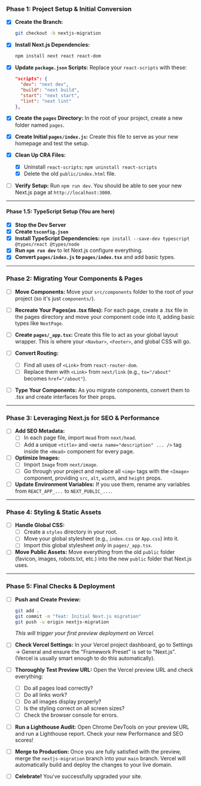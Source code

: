 ### **Phase 1: Project Setup & Initial Conversion**

*   [X] **Create the Branch:**
    ```bash
    git checkout -b nextjs-migration
    ```

*   [X] **Install Next.js Dependencies:**
    ```bash
    npm install next react react-dom
    ```

*   [X] **Update `package.json` Scripts:** Replace your `react-scripts` with these:
    ```json
    "scripts": {
      "dev": "next dev",
      "build": "next build",
      "start": "next start",
      "lint": "next lint"
    },
    ```

*   [X] **Create the `pages` Directory:** In the root of your project, create a new folder named `pages`.

*   [X] **Create Initial `pages/index.js`:** Create this file to serve as your new homepage and test the setup.

*   [X] **Clean Up CRA Files:**
    *   [X] Uninstall `react-scripts`: `npm uninstall react-scripts`
    *   [X] Delete the old `public/index.html` file.

*   [ ] **Verify Setup:** Run `npm run dev`. You should be able to see your new Next.js page at `http://localhost:3000`.

---
#### **Phase 1.5: TypeScript Setup (You are here)**

*   [X] **Stop the Dev Server**
*   [X] **Create `tsconfig.json`**
*   [X] **Install TypeScript Dependencies:** `npm install --save-dev typescript @types/react @types/node`
*   [X] **Run `npm run dev`** to let Next.js configure everything.
*   [X] **Convert `pages/index.js` to `pages/index.tsx`** and add basic types.

---

### **Phase 2: Migrating Your Components & Pages**

*   [ ] **Move Components:** Move your `src/components` folder to the root of your project (so it's just `components/`).

*   [ ] **Recreate Your Pages(as .tsx files):**  For each page, create a .tsx file in the pages directory and move your component code into it, adding basic types like `NextPage`.

*   [ ] **Create `pages/_app.tsx`:** Create this file to act as your global layout wrapper. This is where your `<Navbar>`, `<Footer>`, and global CSS will go.

*   [ ] **Convert Routing:**
    *   [ ] Find all uses of `<Link>` from `react-router-dom`.
    *   [ ] Replace them with `<Link>` from `next/link` (e.g., `to="/about"` becomes `href="/about"`).

*   [ ] **Type Your Components:** As you migrate components, convert them to .tsx and create interfaces for their props.

---

### **Phase 3: Leveraging Next.js for SEO & Performance**

*   [ ] **Add SEO Metadata:**
    *   [ ] In each page file, import `Head` from `next/head`.
    *   [ ] Add a unique `<title>` and `<meta name="description" ... />` tag inside the `<Head>` component for every page.

*   [ ] **Optimize Images:**
    *   [ ] Import `Image` from `next/image`.
    *   [ ] Go through your project and replace all `<img>` tags with the `<Image>` component, providing `src`, `alt`, `width`, and `height` props.

*   [ ] **Update Environment Variables:** If you use them, rename any variables from `REACT_APP_...` to `NEXT_PUBLIC_...`.

---

### **Phase 4: Styling & Static Assets**

*   [ ] **Handle Global CSS:**
    *   [ ] Create a `styles` directory in your root.
    *   [ ] Move your global stylesheet (e.g., `index.css` or `App.css`) into it.
    *   [ ] Import this global stylesheet *only* in `pages/_app.tsx`.

*   [ ] **Move Public Assets:** Move everything from the old `public` folder (favicon, images, robots.txt, etc.) into the new `public` folder that Next.js uses.

---

### **Phase 5: Final Checks & Deployment**

*   [ ] **Push and Create Preview:**
    ```bash
    git add .
    git commit -m "feat: Initial Next.js migration"
    git push -u origin nextjs-migration
    ```
    *This will trigger your first preview deployment on Vercel.*

*   [ ] **Check Vercel Settings:** In your Vercel project dashboard, go to Settings -> General and ensure the "Framework Preset" is set to "Next.js". (Vercel is usually smart enough to do this automatically).

*   [ ] **Thoroughly Test Preview URL:** Open the Vercel preview URL and check everything:
    *   [ ] Do all pages load correctly?
    *   [ ] Do all links work?
    *   [ ] Do all images display properly?
    *   [ ] Is the styling correct on all screen sizes?
    *   [ ] Check the browser console for errors.

*   [ ] **Run a Lighthouse Audit:** Open Chrome DevTools on your preview URL and run a Lighthouse report. Check your new Performance and SEO scores!

*   [ ] **Merge to Production:** Once you are fully satisfied with the preview, merge the `nextjs-migration` branch into your `main` branch. Vercel will automatically build and deploy the changes to your live domain.

*   [ ] **Celebrate!** You've successfully upgraded your site.